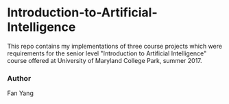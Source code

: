 # Introduction-to-Artificial-Intelligence

This repo contains my implementations of three course projects which were requirements for the senior level "Introduction to Artificial Intelligence" course offered at University of Maryland College Park, summer 2017. 

### Author
Fan Yang

